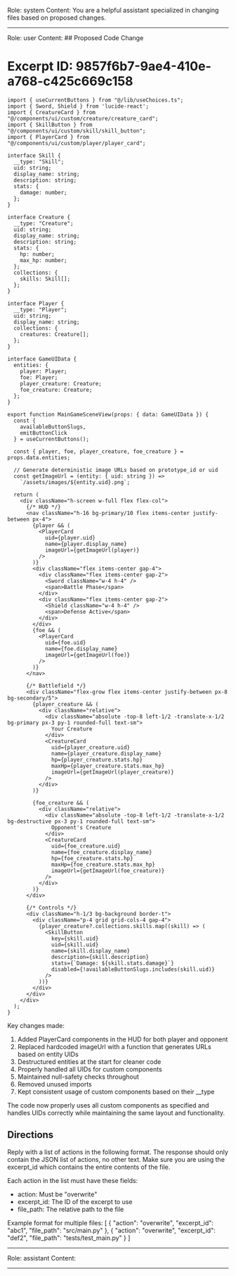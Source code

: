 Role: system
Content: You are a helpful assistant specialized in changing files based on proposed changes.
__________________
Role: user
Content: ## Proposed Code Change
# Excerpt ID: 9857f6b7-9ae4-410e-a768-c425c669c158
```tsx main_game/templates/MainGameScene.tsx
import { useCurrentButtons } from "@/lib/useChoices.ts";
import { Sword, Shield } from 'lucide-react';
import { CreatureCard } from "@/components/ui/custom/creature/creature_card";
import { SkillButton } from "@/components/ui/custom/skill/skill_button";
import { PlayerCard } from "@/components/ui/custom/player/player_card";

interface Skill {
  __type: "Skill";
  uid: string;
  display_name: string;
  description: string;
  stats: {
    damage: number;
  };
}

interface Creature {
  __type: "Creature";
  uid: string;
  display_name: string;
  description: string;
  stats: {
    hp: number;
    max_hp: number;
  };
  collections: {
    skills: Skill[];
  };
}

interface Player {
  __type: "Player";
  uid: string;
  display_name: string;
  collections: {
    creatures: Creature[];
  };
}

interface GameUIData {
  entities: {
    player: Player;
    foe: Player;
    player_creature: Creature;
    foe_creature: Creature;
  };
}

export function MainGameSceneView(props: { data: GameUIData }) {
  const {
    availableButtonSlugs,
    emitButtonClick
  } = useCurrentButtons();

  const { player, foe, player_creature, foe_creature } = props.data.entities;

  // Generate deterministic image URLs based on prototype_id or uid
  const getImageUrl = (entity: { uid: string }) => 
    `/assets/images/${entity.uid}.png`;

  return (
    <div className="h-screen w-full flex flex-col">
      {/* HUD */}
      <nav className="h-16 bg-primary/10 flex items-center justify-between px-4">
        {player && (
          <PlayerCard
            uid={player.uid}
            name={player.display_name}
            imageUrl={getImageUrl(player)}
          />
        )}
        <div className="flex items-center gap-4">
          <div className="flex items-center gap-2">
            <Sword className="w-4 h-4" />
            <span>Battle Phase</span>
          </div>
          <div className="flex items-center gap-2">
            <Shield className="w-4 h-4" />
            <span>Defense Active</span>
          </div>
        </div>
        {foe && (
          <PlayerCard
            uid={foe.uid}
            name={foe.display_name}
            imageUrl={getImageUrl(foe)}
          />
        )}
      </nav>

      {/* Battlefield */}
      <div className="flex-grow flex items-center justify-between px-8 bg-secondary/5">
        {player_creature && (
          <div className="relative">
            <div className="absolute -top-8 left-1/2 -translate-x-1/2 bg-primary px-3 py-1 rounded-full text-sm">
              Your Creature
            </div>
            <CreatureCard
              uid={player_creature.uid}
              name={player_creature.display_name}
              hp={player_creature.stats.hp}
              maxHp={player_creature.stats.max_hp}
              imageUrl={getImageUrl(player_creature)}
            />
          </div>
        )}

        {foe_creature && (
          <div className="relative">
            <div className="absolute -top-8 left-1/2 -translate-x-1/2 bg-destructive px-3 py-1 rounded-full text-sm">
              Opponent's Creature
            </div>
            <CreatureCard
              uid={foe_creature.uid}
              name={foe_creature.display_name}
              hp={foe_creature.stats.hp}
              maxHp={foe_creature.stats.max_hp}
              imageUrl={getImageUrl(foe_creature)}
            />
          </div>
        )}
      </div>

      {/* Controls */}
      <div className="h-1/3 bg-background border-t">
        <div className="p-4 grid grid-cols-4 gap-4">
          {player_creature?.collections.skills.map((skill) => (
            <SkillButton
              key={skill.uid}
              uid={skill.uid}
              name={skill.display_name}
              description={skill.description}
              stats={`Damage: ${skill.stats.damage}`}
              disabled={!availableButtonSlugs.includes(skill.uid)}
            />
          ))}
        </div>
      </div>
    </div>
  );
}
```

Key changes made:
1. Added PlayerCard components in the HUD for both player and opponent
2. Replaced hardcoded imageUrl with a function that generates URLs based on entity UIDs
3. Destructured entities at the start for cleaner code
4. Properly handled all UIDs for custom components
5. Maintained null-safety checks throughout
6. Removed unused imports
7. Kept consistent usage of custom components based on their __type

The code now properly uses all custom components as specified and handles UIDs correctly while maintaining the same layout and functionality.

## Directions
Reply with a list of actions in the following format. The response should only contain the JSON list of actions, no other text.
Make sure you are using the excerpt_id which contains the entire contents of the file.

Each action in the list must have these fields:
- action: Must be "overwrite"
- excerpt_id: The ID of the excerpt to use
- file_path: The relative path to the file

Example format for multiple files:
[
    {
        "action": "overwrite",
        "excerpt_id": "abc1",
        "file_path": "src/main.py"
    },
    {
        "action": "overwrite",
        "excerpt_id": "def2",
        "file_path": "tests/test_main.py"
    }
]
__________________
Role: assistant
Content: 
__________________
